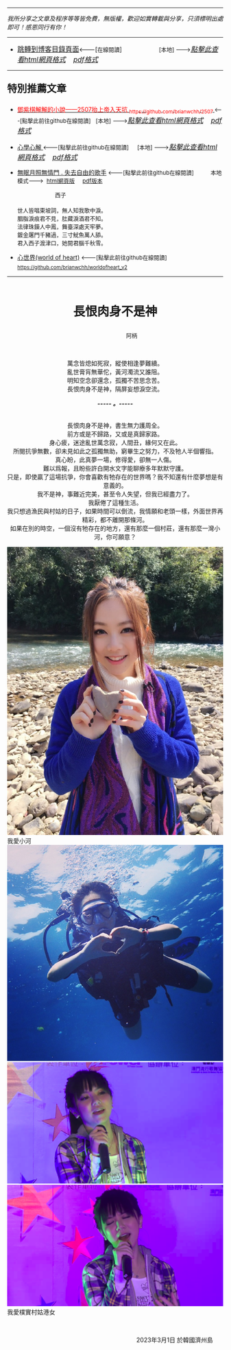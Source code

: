 ***
*我所分享之文章及程序等等皆免費，無版權，歡迎如實轉載與分享，只須標明出處即可！感恩同行有你！* 
****
- [<font size=3>跳轉到博客目錄頁面</font>](../../tableOfContent.md)<---[<font size=2>在線閱讀</font>]&nbsp;&nbsp; &nbsp; &nbsp; &nbsp; &nbsp; &nbsp; &nbsp; &nbsp; &nbsp;&nbsp; &nbsp;  <font size=2> [本地] ---></font><font size=3>[*_點擊此查看html網頁格式_*](../../tableOfContent.html)&nbsp; &nbsp; [*_pdf格式_*](../../tableOfContent.md.pdf)</font>
****

### <p style="font-size: 23px; font-weight:900;">特別推薦文章</p>

- [<font color=red> 鄧紫棋解解的小說——2507抬上帝入天坑 <sub>https://github.com/brianwchh/2507 </sub></font>](https://github.com/brianwchh/worldofheart_v2/blob/main/md_and_html/%E9%84%A7%E7%B4%AB%E6%A3%8B%E8%A7%A3%E8%A7%A3%E7%9A%84%E5%B0%8F%E8%AA%AA%E2%80%94%E2%80%942507%E6%8A%AC%E4%B8%8A%E5%B8%9D%E5%85%A5%E5%A4%A9%E5%9D%91.md)<font size=2><---[點擊此前往github在線閱讀]</font>&nbsp;&nbsp; <font size=2> [本地] ---></font><font size=3>[*_點擊此查看html網頁格式_*](../../md_and_html/鄧紫棋解解的小說——2507抬上帝入天坑.html)&nbsp; &nbsp; [*_pdf格式_*](../../md_and_html/鄧紫棋解解的小說——2507抬上帝入天坑.md.pdf)</font> 

- [<font  > 心學心解 </font>](https://github.com/brianwchh/worldofheart_v2/blob/main/md_and_html/%E5%BF%83%E5%AD%B8%E6%96%B0%E8%A7%A3.md)<font size=2><---[點擊此前往github在線閱讀]</font>&nbsp;&nbsp; &nbsp;   <font size=2> [本地] ---></font><font size=3>[*_點擊此查看html網頁格式_*](../../心學新解.html)&nbsp; &nbsp; [*_pdf格式_*](../../心學新解.md.pdf)</font> 

- [<font  >無眠月照無情門 . 失去自由的歌手</font>](https://github.com/brianwchh/worldofheart_v2/blob/main/md_and_html/%E7%84%A1%E7%9C%A0%E6%9C%88%E7%85%A7%E7%84%A1%E6%83%85%E9%96%80.md)<font size=2> <---[點擊此前往github在線閱讀]</font> &nbsp;&nbsp;&nbsp;&nbsp;&nbsp;&nbsp;&nbsp;&nbsp; <font size=2>本地模式---> &nbsp;[html網頁版](../../md_and_html/無眠月照無情門.html) &nbsp;&nbsp;&nbsp; [pdf版本](../../md_and_html/無眠月照無情門.md.pdf) </font>

    <p><font size=2>&nbsp; &nbsp; &nbsp; &nbsp; &nbsp; &nbsp; &nbsp; &nbsp; &nbsp; &nbsp; &nbsp; &nbsp; 西子</br></br>世人皆唱東坡詞，無人知我歌中淚。</br>胭脂淚痕君不見，肚藏淚酒君不知。</br>法律珠鍊人中鳳，舞臺深處天牢夢。</br>鍍金屠門千豬過，三寸魷魚萬人舔。</br>君入西子渡津口，她閱君腦千秋雪。</font></p>
    
- [<font  >心世界(world of heart)</font>](https://github.com/brianwchh/worldofheart_v2)<font size=2> <---[點擊此前往github在線閱讀]</font> <sub> https://github.com/brianwchh/worldofheart_v2 </sub>

   

****



</br>

****<p align="center" style="font-size: 28px;">長恨肉身不是神</p>****

<p align="center" style="font-size: small;">&nbsp;&nbsp;&nbsp;&nbsp;&nbsp;&nbsp;&nbsp;&nbsp;&nbsp;&nbsp;&nbsp;&nbsp;&nbsp;&nbsp;&nbsp;&nbsp;&nbsp;&nbsp;&nbsp;&nbsp; 阿柄</p>


<div align="center"> <!-- div_1-->

<p align="center"> 
    
</br>    
 
萬念皆熄如死寂，縱使相逢夢難續。   
亂世膏肓無華佗，黃河濁流又誰阻。   
明知空念卻還念，孤獨不苦思念苦。  
長恨肉身不是神，隔屏妄想淚空流。   


  ***_-----&nbsp;。-----_***   
  </br>
 
長恨肉身不是神，書生無力護周全。   
前方或是不歸路，又或是真歸家路。  
身心疲，迷途亂世萬念寂，人間丑，緣何又在此。   
所閱抗爭無數，卻未見如此之孤獨無助，窮畢生之努力，不及牠人半個響指。  
真心盼，此真夢一場，修得愛，卻無一人傷。   
難以爲報，且盼些許白開水文字能聊療多年默默守護。  
只是，即使贏了這場抗爭，你會喜歡有牠存在的世界嗎？我不知還有什麼夢想是有意義的。  
我不是神，事難近完美，甚至令人失望，但我已經盡力了。    
我厭倦了這種生活。  
我只想過漁民與村姑的日子，如果時間可以倒流，我情願和老頭一樣，外面世界再精彩，都不離開那條河。  
如果在別的時空，一個沒有牠存在的地方，還有那麼一個村莊，還有那麼一灣小河，你可願意？     
 
 


</p>

</div> <!-- end of div_1-->

![alt text](./images/tsw.jpg)
<span> 我愛小河 </span>
![alt text](./images/tsw2.jpg)
![alt text](./images/tsw.png)
![alt text](./images/tsw2.png)
<span> 我愛樸實村姑港女 </span>

</br>

<p align="right"> 2023年3月1日 於韓國濟州島 &nbsp;&nbsp;&nbsp;&nbsp;&nbsp; </p>  
  





</br>
</br>



 
</br>

</br>





